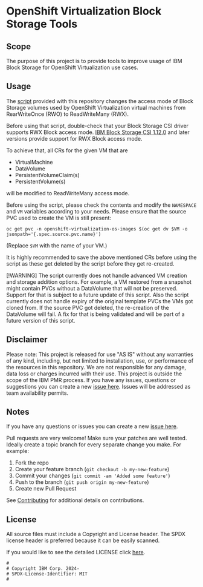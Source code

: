 <!-- This should be the location of the title of the repository, normally the short name -->
# OpenShift Virtualization Block Storage Tools

<!-- Build Status, is a great thing to have at the top of your repository, it shows that you take your CI/CD as first class citizens -->
<!-- [![Build Status](https://travis-ci.org/jjasghar/ibm-cloud-cli.svg?branch=master)](https://travis-ci.org/jjasghar/ibm-cloud-cli) -->

## Scope

The purpose of this project is to provide tools to improve usage of IBM Block Storage for OpenShift Virtualization use cases.

<!-- A more detailed Usage or detailed explaination of the repository here -->
## Usage

The [script](src/vm_rwo_to_rwx.sh) provided with this repository changes the
access mode of Block Storage volumes used by OpenShift Virtualization virtual
machines from RearWriteOnce (RWO) to ReadWriteMany (RWX).

Before using that script, double-check that your Block Storage CSI driver
supports RWX Block access mode. [IBM Block Storage CSI 1.12.0](https://www.ibm.com/docs/en/stg-block-csi-driver/1.12.0) and later
versions provide support for RWX Block access mode.

To achieve that, all CRs for the given VM that are

- VirtualMachine
- DataVolume
- PersistentVolumeClaim(s)
- PersistentVolume(s)

will be modified to ReadWriteMany access mode.

Before using the script, please check the contents and modify the `NAMESPACE`
and `VM` variables according to your needs.
Please ensure that the source PVC used to create the VM is still present:

```shell
oc get pvc -n openshift-virtualization-os-images $(oc get dv $VM -o jsonpath='{.spec.source.pvc.name}')
```

(Replace `$VM` with the name of your VM.)

It is highly recommended to save the above mentioned CRs before using the
script as these get deleted by the script before they get re-created.

[!WARNING]
The script currently does not handle advanced VM creation and storage addition options. For example, a VM restored from a snapshot might contain PVCs without a DataVolume that will not be preserved. Support for that is subject to a future update of this script.
Also the script currently does not handle expiry of the original template PVCs the VMs got cloned from. If the source PVC got deleted,
the re-creation of the DataVolume will fail. A fix for that is being validated and will be part of a future version of this script.

## Disclaimer

Please note: This project is released for use "AS IS" without any warranties of any kind, including, but not limited to installation, use, or performance of the resources in this repository. We are not responsible for any damage, data loss or charges incurred with their use. This project is outside the scope of the IBM PMR process. If you have any issues, questions or suggestions you can create a new [issue here](issues). Issues will be addressed as team availability permits.

## Notes

If you have any questions or issues you can create a new [issue here](issues).

Pull requests are very welcome! Make sure your patches are well tested.
Ideally create a topic branch for every separate change you make. For
example:

1. Fork the repo
2. Create your feature branch (`git checkout -b my-new-feature`)
3. Commit your changes (`git commit -am 'Added some feature'`)
4. Push to the branch (`git push origin my-new-feature`)
5. Create new Pull Request

See [Contributing](CONTRIBUTING.md) for additional details on contributions.

## License

All source files must include a Copyright and License header. The SPDX license header is
preferred because it can be easily scanned.

If you would like to see the detailed LICENSE click [here](LICENSE).

```text
#
# Copyright IBM Corp. 2024-
# SPDX-License-Identifier: MIT
#
```
